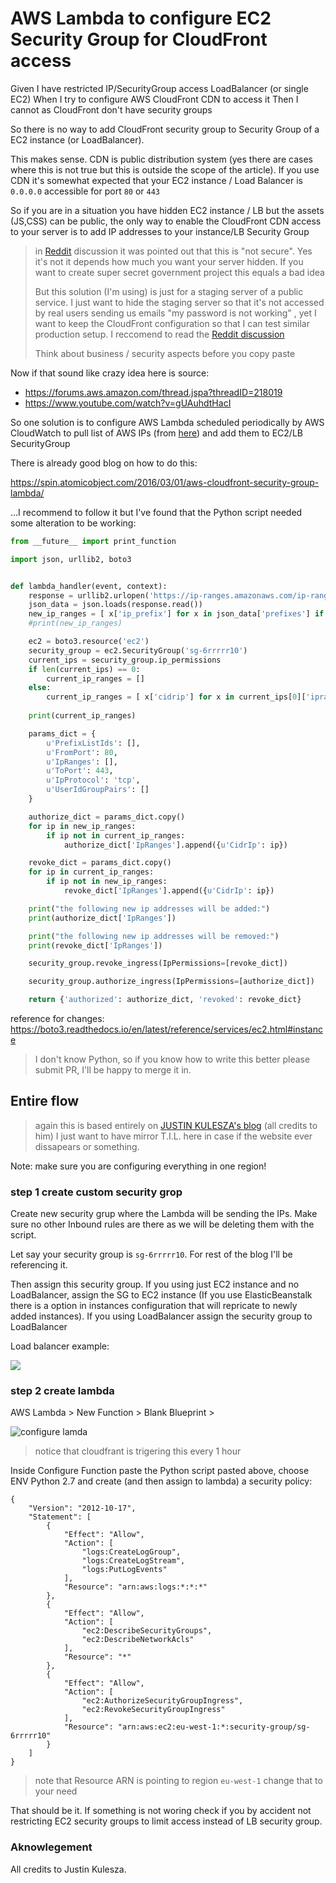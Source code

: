 # AWS Lambda to configure EC2 Security Group for CloudFront access

Given I have restricted IP/SecurityGroup access LoadBalancer (or single EC2)
When I try to configure AWS CloudFront CDN to access it
Then I cannot as CloudFront don't have security groups

So there is no way to add CloudFront security group to Security Group of
a EC2 instance (or LoadBalancer).

This makes sense. CDN is public distribution system (yes there are cases
where this is not true but this is outside the scope of the article).
If you use CDN it's somewhat expected that your
EC2 instance / Load Balancer is `0.0.0.0` accessible for port `80` or
`443`

So if you are in a situation you have hidden EC2 instance / LB but the
assets (JS,CSS) can be public, the only way to enable the CloudFront CDN
access to your server is to add IP addresses to your instance/LB Security Group


> in [Reddit](https://www.reddit.com/r/aws/comments/6g4dm5/aws_lambda_to_configure_ec2_security_group_for/)
> discussion it was pointed out that this is "not secure". Yes it's not
> it depends how much you want your server hidden. If you want to create
> super secret government project this equals a bad idea
>
> But this solution (I'm using) is just for a staging server of a public service. I just want to hide the
> staging server so that it's not accessed by real users sending us emails
> "my password is not working" , yet I want to keep the CloudFront
> configuration so that I can test similar production setup. I reccomend
> to read the [Reddit discussion](https://www.reddit.com/r/aws/comments/6g4dm5/aws_lambda_to_configure_ec2_security_group_for/)
>
> Think about business / security aspects before you copy paste


Now if that sound like crazy idea here is source:

* https://forums.aws.amazon.com/thread.jspa?threadID=218019
* https://www.youtube.com/watch?v=gUAuhdtHacI

So one solution is to configure AWS Lambda scheduled periodically by
AWS CloudWatch to pull list of AWS IPs (from [here](https://ip-ranges.amazonaws.com/ip-ranges.json)) and add them to EC2/LB
SecurityGroup

There is already good blog on how to do this:

https://spin.atomicobject.com/2016/03/01/aws-cloudfront-security-group-lambda/


...I recommend to follow it but I've found that the Python script needed some alteration to be
working:


```python
from __future__ import print_function

import json, urllib2, boto3


def lambda_handler(event, context):
    response = urllib2.urlopen('https://ip-ranges.amazonaws.com/ip-ranges.json')
    json_data = json.loads(response.read())
    new_ip_ranges = [ x['ip_prefix'] for x in json_data['prefixes'] if x['service'] == 'CLOUDFRONT' ]
    #print(new_ip_ranges)

    ec2 = boto3.resource('ec2')
    security_group = ec2.SecurityGroup('sg-6rrrrr10')
    current_ips = security_group.ip_permissions
    if len(current_ips) == 0:
        current_ip_ranges = []
    else:
        current_ip_ranges = [ x['cidrip'] for x in current_ips[0]['ipranges'] ]
   
    print(current_ip_ranges)

    params_dict = {
        u'PrefixListIds': [],
        u'FromPort': 80,
        u'IpRanges': [],
        u'ToPort': 443,
        u'IpProtocol': 'tcp',
        u'UserIdGroupPairs': []
    }

    authorize_dict = params_dict.copy()
    for ip in new_ip_ranges:
        if ip not in current_ip_ranges:
            authorize_dict['IpRanges'].append({u'CidrIp': ip})

    revoke_dict = params_dict.copy()
    for ip in current_ip_ranges:
        if ip not in new_ip_ranges:
            revoke_dict['IpRanges'].append({u'CidrIp': ip})

    print("the following new ip addresses will be added:")
    print(authorize_dict['IpRanges'])

    print("the following new ip addresses will be removed:")
    print(revoke_dict['IpRanges'])

    security_group.revoke_ingress(IpPermissions=[revoke_dict])

    security_group.authorize_ingress(IpPermissions=[authorize_dict])

    return {'authorized': authorize_dict, 'revoked': revoke_dict}
```

reference for changes: https://boto3.readthedocs.io/en/latest/reference/services/ec2.html#instance

> I don't know Python, so if you know how to write this better please
> submit PR, I'll be happy to merge it in.

## Entire flow

> again this is based entirely on 
> [JUSTIN KULESZA's blog](https://spin.atomicobject.com/2016/03/01/aws-cloudfront-security-group-lambda/) (all credits to him) I just want to have
> mirror T.I.L. here in case if the website ever dissapears or
> something.

Note: make sure you are configuring everything in one region!

### step 1 create custom security grop

Create new security grup where the Lambda will be sending the IPs. Make
sure no other Inbound rules are there as we will be deleting them with
the script.

Let say your security group is `sg-6rrrrr10`. For rest of the blog I'll
be referencing it.

Then assign this security group. If you using just EC2 instance and no
LoadBalancer, assign the SG to EC2 instance (If you use ElasticBeanstalk there is a option in instances configuration that will repricate to newly added instances).
 If you using LoadBalancer assign the
security group
to LoadBalancer

Load balancer example:

![](https://raw.githubusercontent.com/equivalent/scrapbook2/master/assets/images/2017/configure-load-balancer-access.png)

### step 2 create lambda

AWS Lambda > New Function > Blank Blueprint > 

![configure lamda](https://raw.githubusercontent.com/equivalent/scrapbook2/master/assets/images/2017/configure-lambda.png)

> notice that cloudfrant is trigering this every 1 hour

Inside Configure Function paste the Python script pasted above, choose
ENV Python 2.7 and create (and then assign to lambda) a security policy:

```
{
    "Version": "2012-10-17",
    "Statement": [
        {
            "Effect": "Allow",
            "Action": [
                "logs:CreateLogGroup",
                "logs:CreateLogStream",
                "logs:PutLogEvents"
            ],
            "Resource": "arn:aws:logs:*:*:*"
        },
        {
            "Effect": "Allow",
            "Action": [
                "ec2:DescribeSecurityGroups",
                "ec2:DescribeNetworkAcls"
            ],
            "Resource": "*"
        },
        {
            "Effect": "Allow",
            "Action": [
                "ec2:AuthorizeSecurityGroupIngress",
                "ec2:RevokeSecurityGroupIngress"
            ],
            "Resource": "arn:aws:ec2:eu-west-1:*:security-group/sg-6rrrrr10"
        }
    ]
}
```

> note that  Resource ARN is pointing to region `eu-west-1` change that
> to your need


That should be it. If something is not woring check if you by accident
not restricting  EC2 security groups to limit access instead of LB
security group.


### Aknowlegement

All credits to Justin Kulesza.
